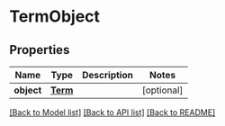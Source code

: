 # TermObject

## Properties
Name | Type | Description | Notes
------------ | ------------- | ------------- | -------------
**object** | [**Term**](Term.md) |  | [optional] 

[[Back to Model list]](README.md#documentation-for-models) [[Back to API list]](README.md#documentation-for-api-endpoints) [[Back to README]](README.md)


